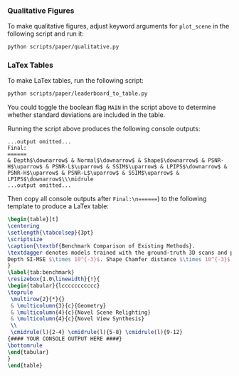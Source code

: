 ### Qualitative Figures

To make qualitative figures, adjust keyword arguments for `plot_scene` in the following script and run it:
```bash
python scripts/paper/qualitative.py
```

### LaTex Tables
To make LaTex tables, run the following script:
```bash
python scripts/paper/leaderboard_to_table.py
```
You could toggle the boolean flag `MAIN` in the script above to determine whether standard deviations are included in the table.

Running the script above produces the following console outputs:
```
...output omitted...
Final:
======
& Depth$\downarrow$ & Normal$\downarrow$ & Shape$\downarrow$ & PSNR-H$\uparrow$ & PSNR-L$\uparrow$ & SSIM$\uparrow$ & LPIPS$\downarrow$ & PSNR-H$\uparrow$ & PSNR-L$\uparrow$ & SSIM$\uparrow$ & LPIPS$\downarrow$\\\midrule
...output omitted...
````
Then copy all console outputs after `Final:\n======`) to the following template to produce a LaTex table:

```latex
\begin{table}[t]
\centering
\setlength{\tabcolsep}{3pt}
\scriptsize
\caption{\textbf{Benchmark Comparison of Existing Methods}.
\textdagger denotes models trained with the ground-truth 3D scans and pseudo materials optimized from light-box captures. 
Depth SI-MSE $\times 10^{-3}$. Shape Chamfer distance $\times 10^{-3}$.
}
\label{tab:benchmark}
\resizebox{1.0\linewidth}{!}{
\begin{tabular}{lccccccccccc}
\toprule
 \multirow{2}{*}{}  
 & \multicolumn{3}{c}{Geometry}
 & \multicolumn{4}{c}{Novel Scene Relighting}            
 & \multicolumn{4}{c}{Novel View Synthesis} 
 \\
 \cmidrule(l){2-4} \cmidrule(l){5-8} \cmidrule(l){9-12}
{#### YOUR CONSOLE OUTPUT HERE ####}
\bottomrule
\end{tabular}
}
\end{table}
```
